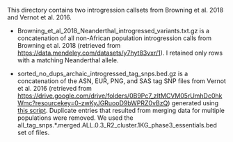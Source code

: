 This directory contains two introgression callsets from Browning et al. 2018 and Vernot et al. 2016.

- Browning_et_al_2018_Neanderthal_introgressed_variants.txt.gz is a concatenation of all non-African population introgression calls from Browning et al. 2018 (retrieved from https://data.mendeley.com/datasets/y7hyt83vxr/1). I retained only rows with a matching Neanderthal allele.

- sorted_no_dups_archaic_introgressed_tag_snps.bed.gz is a concatenation of the ASN, EUR, PNG, and SAS tag SNP files from Vernot et al. 2016 (retrieved from https://drive.google.com/drive/folders/0B9Pc7_zItMCVM05rUmhDc0hkWmc?resourcekey=0-zwKyJGRuooD9bWPRZ0vBzQ) generated using [this script](https://github.com/brandcm/Archaic_Splicing/blob/main/scripts/4_modern_data_preparation/concat_introgressed_variants.sh). Duplicate entries that resulted from merging data for multiple populations were removed. We used the all_tag_snps.*.merged.ALL.0.3_R2_cluster.1KG_phase3_essentials.bed set of files.

